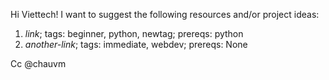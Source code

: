 Hi Viettech! I want to suggest the following resources and/or project ideas:
1. _link_; tags: beginner, python, newtag; prereqs: python
2. _another-link_; tags: immediate, webdev; prereqs: None

Cc @chauvm